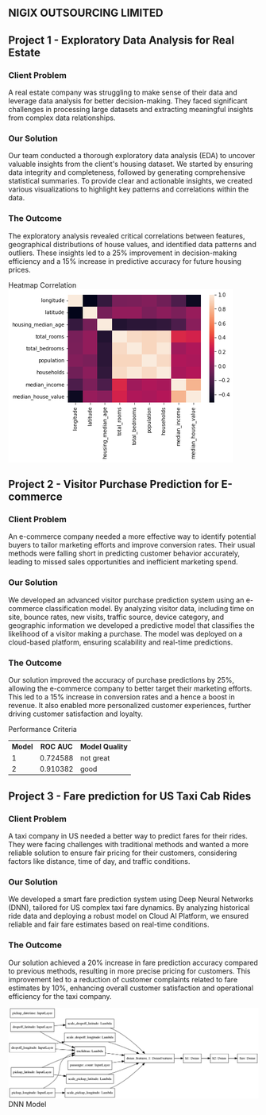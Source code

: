 ## NIGIX OUTSOURCING LIMITED

## **Project 1 - Exploratory Data Analysis for Real Estate**

### Client Problem
A real estate company was struggling to make sense of their data and leverage data analysis for better decision-making. They faced significant challenges in processing large datasets and extracting meaningful insights from complex data relationships.

### Our Solution
Our team conducted a thorough exploratory data analysis (EDA) to uncover valuable insights from the client's housing dataset. We started by ensuring data integrity and completeness, followed by generating comprehensive statistical summaries. To provide clear and actionable insights, we created various visualizations to highlight key patterns and correlations within the data.

### The Outcome
The exploratory analysis revealed critical correlations between features, geographical distributions of house values, and identified data patterns and outliers. These insights led to a 25% improvement in decision-making efficiency and a 15% increase in predictive accuracy for future housing prices.

Heatmap Correlation
![Diagram](images/housingplot.png)


## **Project 2 - Visitor Purchase Prediction for E-commerce**

### Client Problem
An e-commerce company needed a more effective way to identify potential buyers to tailor marketing efforts and improve conversion rates. Their usual methods were falling short in predicting customer behavior accurately, leading to missed sales opportunities and inefficient marketing spend.

### Our Solution
We developed an advanced visitor purchase prediction system using an e-commerce classification model. By analyzing visitor data, including time on site, bounce rates, new visits, traffic source, device category, and geographic information we developed a predictive model that classifies the likelihood of a visitor making a purchase. The model was deployed on a cloud-based platform, ensuring scalability and real-time predictions.

### The Outcome
Our solution improved the accuracy of purchase predictions by 25%, allowing the e-commerce company to better target their marketing efforts. This led to a 15% increase in conversion rates and a hence a boost in revenue. It also enabled more personalized customer experiences, further driving customer satisfaction and loyalty.

Performance Criteria
<table>
  <tr>
    <th>Model</th>
    <th>ROC AUC</th>
    <th>Model Quality</th>
  </tr>
  <tr>
    <td>1</td>
    <td>0.724588</td>
    <td>not great</td>
  </tr>
  <tr>
    <td>2</td>
    <td>0.910382</td>
    <td>good</td>
  </tr>
</table>


## **Project 3 - Fare prediction for US Taxi Cab Rides**

### Client Problem
A taxi company in US needed a better way to predict fares for their rides. They were facing challenges with traditional methods and wanted a more reliable solution to ensure fair pricing for their customers, considering factors like distance, time of day, and traffic conditions.

### Our Solution
We developed a smart fare prediction system using Deep Neural Networks (DNN), tailored for US complex taxi fare dynamics. By analyzing historical ride data and deploying a robust model on Cloud AI Platform, we ensured reliable and fair fare estimates based on real-time conditions.

### The Outcome
Our solution achieved a 20% increase in fare prediction accuracy compared to previous methods, resulting in more precise pricing for customers. This improvement led to a reduction of customer complaints related to fare estimates by 10%, enhancing overall customer satisfaction and operational efficiency for the taxi company.

![Diagram](images/dnn_model.png)
DNN Model
